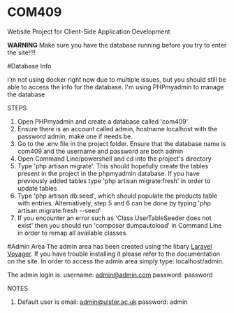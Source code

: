 # COM409
Website Project for Client-Side Application Development 

**WARNING**
Make sure you have the database running before you try to enter the site!!!!


#Database Info

i'm not using docker right now due to multiple issues, but you should still be able to access the info for the database. I'm using PHPmyadmin to manage the database

STEPS

1. Open PHPmyadmin and create a database called 'com409'
2. Ensure there is an account called admin, hostname localhost with the password admin, make one if needs be.
3. Go to the .env file in the project folder. Ensure that the database name is com409 and the username and password are both admin
4. Open Command Line/powershell and cd into the project's directory
5. Type 'php artisan migrate'. This should hopefully create the tables present in the project in the phpmyadmin database. If you have previously added tables type 'php artisan migrate:fresh' in order to update tables
6. Type 'php artisan db:seed', which should populate the products table with entries.
	Alternatively, step 5 and 6 can be done by typing 'php artisan migrate:fresh --seed'
7. If you encounter an error such as 'Class UserTableSeeder does not exist' then you should run 'composer dumpautoload' in Command Line in order to remap all available classes.

#Admin Area 
The admin area has been created using the libary [Laravel Voyager](https://laravelvoyager.com/).
If you have trouble installing it please refer to the documentation on the site.
In order to access the admin area simply type: localhost/admin.

The admin login is:
username: admin@admin.com
password: password 

NOTES

1. Default user is email: admin@ulster.ac.uk   password: admin




